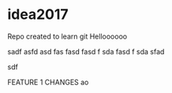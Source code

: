 # idea2017
Repo created to learn git
Helloooooo

sadf asfd asd
fas
 fasd
  fasd
  f sda fasd
  f 
  sda
  sfad
  
  sdf
  
  FEATURE 1 CHANGES ao
